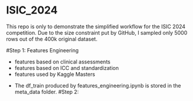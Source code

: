 # ISIC_2024

This repo is only to demonstrate the simplified workflow for the ISIC 2024 competition. Due to the size constraint put by GitHub, I sampled only 5000 rows out of the 400k original dataset.

#Step 1: Features Engineering
  * features based on clinical assessments
  * features based on ICC and standardization
  * features used by Kaggle Masters
  - The df_train produced by features_engineering.ipynb is stored in the meta_data folder.
#Step 2:
